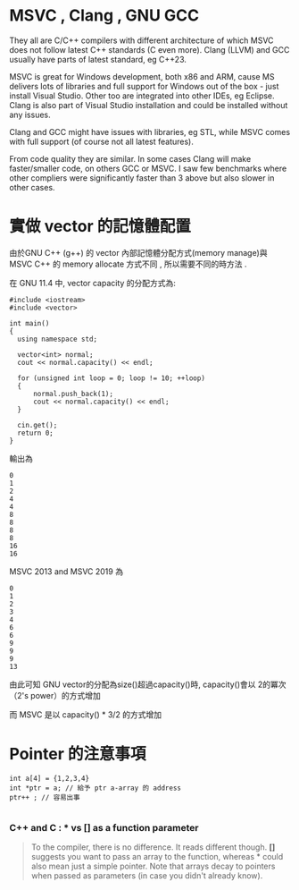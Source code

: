 # MSVC , Clang ,  GNU GCC

They all are C/C++ compilers with different architecture of which MSVC does not follow latest C++ standards (C even more). Clang (LLVM) and GCC usually have parts of latest standard, eg C++23.

MSVC is great for Windows development, both x86 and ARM, cause MS delivers lots of libraries and full support for Windows out of the box - just install Visual Studio.
Other too are integrated into other IDEs, eg Eclipse. Clang is also part of Visual Studio installation and could be installed without any issues.

Clang and GCC might have issues with libraries, eg STL, while MSVC comes with full support (of course not all latest features).

From code quality they are similar. In some cases Clang will make faster/smaller code, on others GCC or MSVC. I saw few benchmarks where other compliers were significantly faster than 3 above but also slower in other cases.



# 實做 vector 的記憶體配置

由於GNU C++ (g++) 的 vector 內部記憶體分配方式(memory manage)與 MSVC C++
的 memory allocate 方式不同 , 所以需要不同的時方法 .


在 GNU 11.4 中, vector capacity 的分配方式為:

```
#include <iostream>
#include <vector>

int main()
{
  using namespace std;
  
  vector<int> normal;
  cout << normal.capacity() << endl;
  
  for (unsigned int loop = 0; loop != 10; ++loop)
  {
      normal.push_back(1);
      cout << normal.capacity() << endl;
  }
  
  cin.get();
  return 0;
}
```

輸出為 
```
0
1
2
4
4
8
8
8
8
16
16
```
MSVC 2013 and MSVC 2019 為
```
0
1
2
3
4
6
6
9
9
9
13
```

由此可知 GNU vector的分配為size()超過capacity()時, capacity()會以 2的冪次（2's power）的方式增加


而 MSVC 是以 capacity() * 3/2 的方式增加


# Pointer 的注意事項

```
int a[4] = {1,2,3,4}
int *ptr = a; // 給予 ptr a-array 的 address
ptr++ ; // 容易出事


```

### C++ and C : * vs [] as a function parameter

> To the compiler, there is no difference.
It reads different though. **[]** suggests you want to pass an array to the function, whereas * could also mean just a simple pointer.
Note that arrays decay to pointers when passed as parameters (in case you didn't already know).